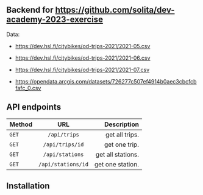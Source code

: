 ## Backend for <https://github.com/solita/dev-academy-2023-exercise>

Data:

- <https://dev.hsl.fi/citybikes/od-trips-2021/2021-05.csv>
- <https://dev.hsl.fi/citybikes/od-trips-2021/2021-06.csv>
- <https://dev.hsl.fi/citybikes/od-trips-2021/2021-07.csv>

- <https://opendata.arcgis.com/datasets/726277c507ef4914b0aec3cbcfcbfafc_0.csv>

## API endpoints

| Method |        URL         |       Description |
| :----- | :----------------: | ----------------: |
| `GET`  |    `/api/trips`    |    get all trips. |
| `GET`  |  `/api/trips/id`   |     get one trip. |
| `GET`  |  `/api/stations`   | get all stations. |
| `GET`  | `/api/stations/id` |  get one station. |

## Installation
